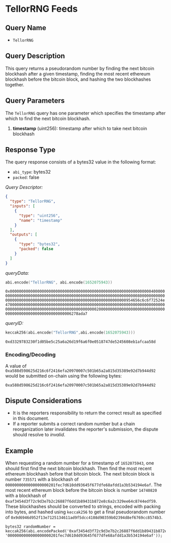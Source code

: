 # TellorRNG Feeds

## Query Name

- `TellorRNG`

## Query Description

This query returns a pseudorandom number by finding the next bitcoin blockhash after a given timestamp, finding the most recent ethereum blockhash before the bitcoin block, and hashing the two blockhashes together.

## Query Parameters

The `TellorRNG` query has one parameter which specifies the timestamp after which to find the next bitcoin blockhash.

1. **timestamp** (uint256): timestamp after which to take next bitcoin blockhash

## Response Type

The query response consists of a bytes32 value in the following format:

- `abi_type`: bytes32
- `packed`: false

*Query Descriptor:*

```json
{
  "type": "TellorRNG",
  "inputs": [
    {
      "type": "uint256",
      "name": "timestamp"
    }
  ],
  "outputs": [
    {
      "type": "bytes32",
      "packed": false
    }
  ]
}
```

*queryData:*

```s
abi.encode("TellorRNG", abi.encode(1652075943))
```

`0x00000000000000000000000000000000000000000000000000000000000000400000000000000000000000000000000000000000000000000000000000000080000000000000000000000000000000000000000000000000000000000000000954656c6c6f72524e4700000000000000000000000000000000000000000000000000000000000000000000000000000000000000000000000000000000000020000000000000000000000000000000000000000000000000000000006278ada7`

*queryID:*

```s
keccak256(abi.encode("TellorRNG",abi.encode(1652075943)))
```

`0xd3329783230f1d05be5c25a6a26d19f6a6f0e0518747de5245608eb1afcaa58d`

### Encoding/Decoding

A value of `0xa588d598625d216c6f2416efa20970007c501b65a2a815d35389e92d7b944d92` would be submitted on-chain using the following bytes:

`0xa588d598625d216c6f2416efa20970007c501b65a2a815d35389e92d7b944d92`

## Dispute Considerations

- It is the reporters responsibility to return the correct result as specified in this document.
- If a reporter submits a correct random number but a chain reorganization later invalidates the reporter's submission, the dispute should resolve to _invalid_.


## Example

When requesting a random number for a timestamp of `1652075943`, one should first find the next bitcoin blockhash. Then find the most recent ethereum blockhash before that bitcoin block. The next bitcoin block is number `735571` with a blockhash of `0000000000000000000201fec7d610dd93645f677dfe68afdd1a3b534194e6af`. The most recent ethereum block before the bitcoin block is number `14740820` with a blockhash of `0xaf3454d3f72c9d3e7b2c26887f6dd1b89431b872e8c6a2c329ee64c8744edf59`. These blockhashes should be converted to strings, encoded with packing into bytes, and hashed using `keccak256` to get a final pseudorandom number of `0x9d6946d952f13e7125134611ad9f5dcc4108d90359b02394d8ef6769cc8574b3`.

```solidity
bytes32 randomNumber = keccak256(abi.encodePacked('0xaf3454d3f72c9d3e7b2c26887f6dd1b89431b872e8c6a2c329ee64c8744edf59', '0000000000000000000201fec7d610dd93645f677dfe68afdd1a3b534194e6af'));
```
